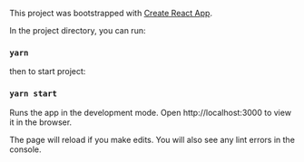 This project was bootstrapped with [Create React App](https://github.com/facebook/create-react-app).

In the project directory, you can run:
### `yarn`

then to start project:
### `yarn start`

Runs the app in the development mode.
Open http://localhost:3000 to view it in the browser.

The page will reload if you make edits.
You will also see any lint errors in the console.
